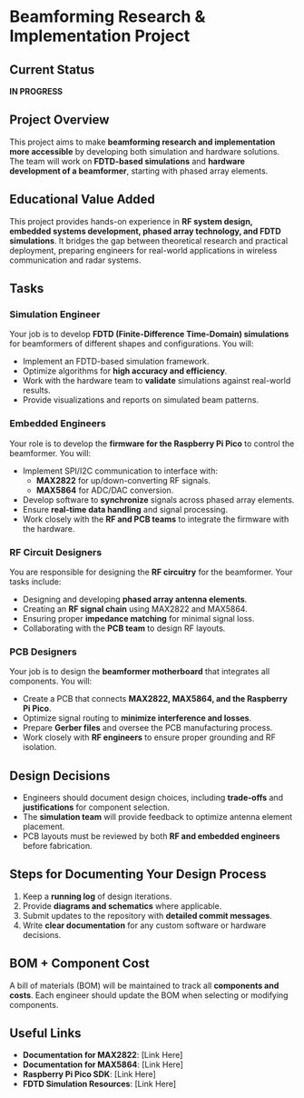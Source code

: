 # Beamforming Research & Implementation Project

## Current Status
**IN PROGRESS**

## Project Overview

This project aims to make **beamforming research and implementation more accessible** by developing both simulation and hardware solutions. The team will work on **FDTD-based simulations** and **hardware development of a beamformer**, starting with phased array elements.

## Educational Value Added

This project provides hands-on experience in **RF system design, embedded systems development, phased array technology, and FDTD simulations**. It bridges the gap between theoretical research and practical deployment, preparing engineers for real-world applications in wireless communication and radar systems.

## Tasks

### **Simulation Engineer**
Your job is to develop **FDTD (Finite-Difference Time-Domain) simulations** for beamformers of different shapes and configurations. You will:
- Implement an FDTD-based simulation framework.
- Optimize algorithms for **high accuracy and efficiency**.
- Work with the hardware team to **validate** simulations against real-world results.
- Provide visualizations and reports on simulated beam patterns.

### **Embedded Engineers**
Your role is to develop the **firmware for the Raspberry Pi Pico** to control the beamformer. You will:
- Implement SPI/I2C communication to interface with:
  - **MAX2822** for up/down-converting RF signals.
  - **MAX5864** for ADC/DAC conversion.
- Develop software to **synchronize** signals across phased array elements.
- Ensure **real-time data handling** and signal processing.
- Work closely with the **RF and PCB teams** to integrate the firmware with the hardware.

### **RF Circuit Designers**
You are responsible for designing the **RF circuitry** for the beamformer. Your tasks include:
- Designing and developing **phased array antenna elements**.
- Creating an **RF signal chain** using MAX2822 and MAX5864.
- Ensuring proper **impedance matching** for minimal signal loss.
- Collaborating with the **PCB team** to design RF layouts.

### **PCB Designers**
Your job is to design the **beamformer motherboard** that integrates all components. You will:
- Create a PCB that connects **MAX2822, MAX5864, and the Raspberry Pi Pico**.
- Optimize signal routing to **minimize interference and losses**.
- Prepare **Gerber files** and oversee the PCB manufacturing process.
- Work closely with **RF engineers** to ensure proper grounding and RF isolation.

## Design Decisions

- Engineers should document design choices, including **trade-offs** and **justifications** for component selection.
- The **simulation team** will provide feedback to optimize antenna element placement.
- PCB layouts must be reviewed by both **RF and embedded engineers** before fabrication.

## Steps for Documenting Your Design Process

1. Keep a **running log** of design iterations.
2. Provide **diagrams and schematics** where applicable.
3. Submit updates to the repository with **detailed commit messages**.
4. Write **clear documentation** for any custom software or hardware decisions.

## BOM + Component Cost

A bill of materials (BOM) will be maintained to track all **components and costs**. Each engineer should update the BOM when selecting or modifying components.



## Useful Links

- **Documentation for MAX2822**: [Link Here]
- **Documentation for MAX5864**: [Link Here]
- **Raspberry Pi Pico SDK**: [Link Here]
- **FDTD Simulation Resources**: [Link Here]


